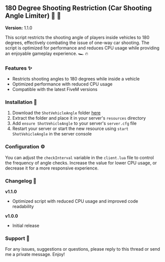 ## 180 Degree Shooting Restriction (Car Shooting Angle Limiter) :no_entry_sign: :gun:

**Version:** 1.1.0

This script restricts the shooting angle of players inside vehicles to 180 degrees, effectively combating the issue of one-way car shooting. The script is optimized for performance and reduces CPU usage while providing an enjoyable gameplay experience. :racing_car: :fire:

### Features :sparkles:

- Restricts shooting angles to 180 degrees while inside a vehicle
- Optimized performance with reduced CPU usage
- Compatible with the latest FiveM versions

### Installation :wrench:

1. Download the `ShotVehicleAngle` folder [here](https://github.com/copofiscool/ShotVehicleAngle)
2. Extract the folder and place it in your server's `resources` directory
3. Add `ensure ShotVehicleAngle` to your server's `server.cfg` file
4. Restart your server or start the new resource using `start ShotVehicleAngle` in the server console

### Configuration :gear:

You can adjust the `checkInterval` variable in the `client.lua` file to control the frequency of angle checks. Increase the value for lower CPU usage, or decrease it for a more responsive experience.

### Changelog :notebook_with_decorative_cover:

**v1.1.0**
- Optimized script with reduced CPU usage and improved code readability

**v1.0.0**
- Initial release

### Support :handshake:

For any issues, suggestions or questions, please reply to this thread or send me a private message. Enjoy!
